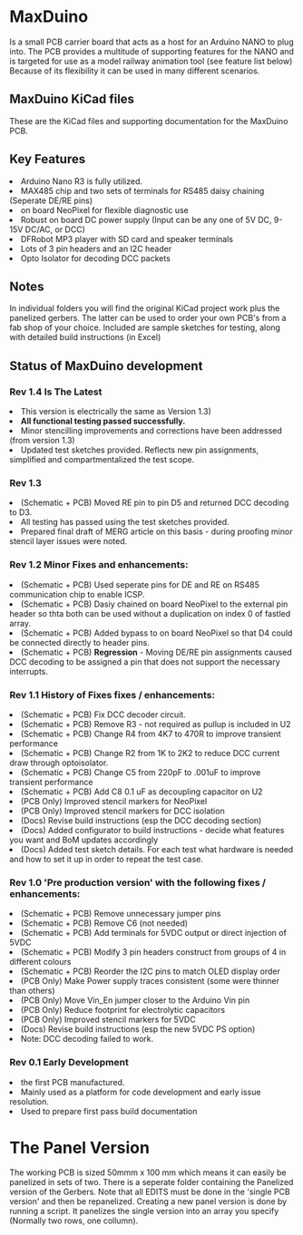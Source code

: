 # MaxDuino
Is a small PCB carrier board that acts as a host for an Arduino NANO to plug into.
The PCB provides a multitude of supporting features for the NANO and is targeted for
use as a model railway animation tool (see feature list below)
Because of its flexibility it can be used in many different scenarios.

## MaxDuino KiCad files
These are the KiCad files and supporting documentation for the MaxDuino PCB.

## Key Features
<Li>Arduino Nano R3 is fully utilized.
<Li>MAX485 chip and two sets of terminals for RS485 daisy chaining (Seperate DE/RE pins)
<Li>on board NeoPixel for flexible diagnostic use
<Li>Robust on board DC power supply (Input can be any one of 5V DC, 9-15V DC/AC, or DCC)
<Li>DFRobot MP3 player with SD card and speaker terminals
<Li>Lots of 3 pin headers and an I2C header
<Li>Opto Isolator for decoding DCC packets

## Notes
In individual folders you will find the original KiCad project work plus the panelized gerbers.
The latter can be used to order your own PCB's from a fab shop of your choice.
Included are sample sketches for testing, along with detailed build instructions (in Excel)

## Status of MaxDuino development 
### Rev 1.4 Is The Latest 
<Li> This version is electrically the same as Version 1.3)</Li>
<Li> <B>All functional testing passed successfully.</B></Li>
<Li> Minor stencilling improvements and corrections have been addressed (from version 1.3)</Li>
<Li> Updated test sketches provided. Reflects new pin assignments, simplified and compartmentalized the test scope.</Li>

### Rev 1.3 
<Li> (Schematic + PCB) Moved RE pin to pin D5 and returned DCC decoding to D3.</Li>
<Li> All testing has passed using the test sketches provided.</Li>
<Li> Prepared final draft of MERG article on this basis - during proofing minor stencil layer issues were noted.</Li>

### Rev 1.2 Minor Fixes and enhancements:
<Li> (Schematic + PCB) Used seperate pins for DE and RE on RS485 communication chip to enable ICSP.</Li>
<Li> (Schematic + PCB) Dasiy chained on board NeoPixel to the external pin header so thta both can be used without a duplication on index 0 of fastled array.</Li>
<Li> (Schematic + PCB) Added bypass to on board NeoPixel so that D4 could be connected directly to header pins.</Li>
<Li> (Schematic + PCB) <B>Regression</B> - Moving DE/RE pin assignments caused DCC decoding to be assigned a pin that does not support the necessary interrupts.</Li>


### Rev 1.1 History of Fixes fixes / enhancements:
<Li> (Schematic + PCB) Fix DCC decoder circuit.</Li>
<Li> (Schematic + PCB) Remove R3 - not required as pullup is included in U2</Li>
<Li> (Schematic + PCB) Change R4 from 4K7 to 470R to improve transient performance</Li>
<Li> (Schematic + PCB) Change R2 from 1K to 2K2 to reduce DCC current draw through optoisolator.</Li>
<Li> (Schematic + PCB) Change C5 from 220pF to .001uF  to improve transient performance</Li>
<Li> (Schematic + PCB) Add C8 0.1 uF as decoupling capacitor on U2</Li>
<Li> (PCB Only) Improved stencil markers for NeoPixel</Li>
<Li> (PCB Only) Improved stencil markers for DCC isolation</Li>
<Li> (Docs) Revise build instructions (esp the DCC decoding section)</Li>
<Li> (Docs) Added configurator to build instructions - decide what features you want and BoM updates accordingly</Li>
<Li> (Docs) Added test sketch details. For each test what hardware is needed and how to set it up in order to repeat the test case.</Li>

### Rev 1.0 'Pre production version' with the following fixes / enhancements:
<Li> (Schematic + PCB) Remove unnecessary jumper pins</Li>
<Li> (Schematic + PCB) Remove C6 (not needed)</Li>
<Li> (Schematic + PCB) Add terminals for 5VDC output or direct injection of 5VDC</Li>
<Li> (Schematic + PCB) Modify 3 pin headers construct from groups of 4 in different colours</Li>
<Li> (Schematic + PCB) Reorder the I2C pins to match OLED display order</Li>
<LI> (PCB Only) Make Power supply traces consistent (some were thinner than others)</Li>
<LI> (PCB Only) Move Vin_En jumper closer to the Arduino Vin pin</Li>
<Li> (PCB Only) Reduce footprint for electrolytic capacitors</Li>
<Li> (PCB Only) Improved stencil markers for 5VDC</Li>
<Li> (Docs) Revise build instructions (esp the new 5VDC PS option)</Li>
<Li> Note: DCC decoding failed to work.</Li>

### Rev 0.1 Early Development 
<Li> the first PCB manufactured.</Li> 
<Li> Mainly used as a platform for code development and early issue resolution.</Li>
<Li> Used to prepare first pass build documentation</Li>

# The Panel Version
The working PCB is sized 50mmm x 100 mm which means it can easily be panelized in sets of two.
There is a seperate folder containing the Panelized version of the Gerbers.
Note that all EDITS must be done in the 'single PCB version' and then be repanelized. 
Creating a new panel version is done by running a script.
It panelizes the single version into an array you specify (Normally two rows, one collumn).  
